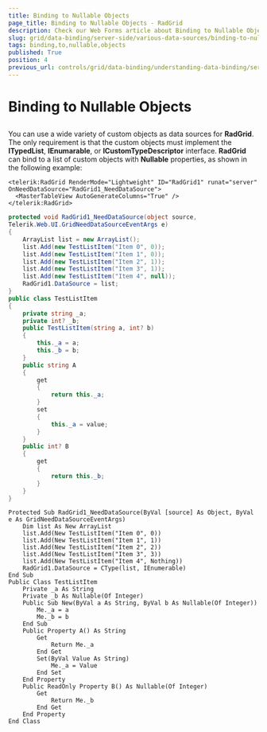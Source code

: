 ```yaml
---
title: Binding to Nullable Objects
page_title: Binding to Nullable Objects - RadGrid
description: Check our Web Forms article about Binding to Nullable Objects.
slug: grid/data-binding/server-side/various-data-sources/binding-to-nullable-objects
tags: binding,to,nullable,objects
published: True
position: 4
previous_url: controls/grid/data-binding/understanding-data-binding/server-side-binding/various-data-sources/binding-to-nullable-objects, controls/grid/data-binding/server-side-binding/various-data-sources/binding-to-nullable-objects
---
```


# Binding to Nullable Objects



## 

You can use a wide variety of custom objects as data sources for **RadGrid**. The only requirement is that the custom objects must implement the **ITypedList**, **IEnumarable**, or **ICustomTypeDescriptor** interface. **RadGrid** can bind to a list of custom objects with **Nullable** properties, as shown in the following example:



````ASP.NET
<telerik:RadGrid RenderMode="Lightweight" ID="RadGrid1" runat="server" OnNeedDataSource="RadGrid1_NeedDataSource">
  <MasterTableView AutoGenerateColumns="True" />
</telerik:RadGrid>
````
````C#
protected void RadGrid1_NeedDataSource(object source,
Telerik.Web.UI.GridNeedDataSourceEventArgs e)
{
    ArrayList list = new ArrayList();
    list.Add(new TestListItem("Item 0", 0));
    list.Add(new TestListItem("Item 1", 0));
    list.Add(new TestListItem("Item 2", 1));
    list.Add(new TestListItem("Item 3", 1));
    list.Add(new TestListItem("Item 4", null));
    RadGrid1.DataSource = list;
}
public class TestListItem
{
    private string _a;
    private int? _b;
    public TestListItem(string a, int? b)
    {
        this._a = a;
        this._b = b;
    }
    public string A
    {
        get
        {
            return this._a;
        }
        set
        {
            this._a = value;
        }
    }
    public int? B
    {
        get
        {
            return this._b;
        }
    }
}
````
````VB
Protected Sub RadGrid1_NeedDataSource(ByVal [source] As Object, ByVal e As GridNeedDataSourceEventArgs)
    Dim list As New ArrayList
    list.Add(New TestListItem("Item 0", 0))
    list.Add(New TestListItem("Item 1", 1))
    list.Add(New TestListItem("Item 2", 2))
    list.Add(New TestListItem("Item 3", 3))
    list.Add(New TestListItem("Item 4", Nothing))
    RadGrid1.DataSource = CType(list, IEnumerable)
End Sub
Public Class TestListItem
    Private _a As String
    Private _b As Nullable(Of Integer)
    Public Sub New(ByVal a As String, ByVal b As Nullable(Of Integer))
        Me._a = a
        Me._b = b
    End Sub
    Public Property A() As String
        Get
            Return Me._a
        End Get
        Set(ByVal Value As String)
            Me._a = Value
        End Set
    End Property
    Public ReadOnly Property B() As Nullable(Of Integer)
        Get
            Return Me._b
        End Get
    End Property
End Class
````

